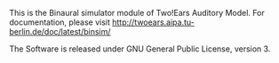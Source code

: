 This is the Binaural simulator module of Two!Ears Auditory Model. For
documentation, please visit http://twoears.aipa.tu-berlin.de/doc/latest/binsim/

The Software is released under GNU General Public License, version 3.